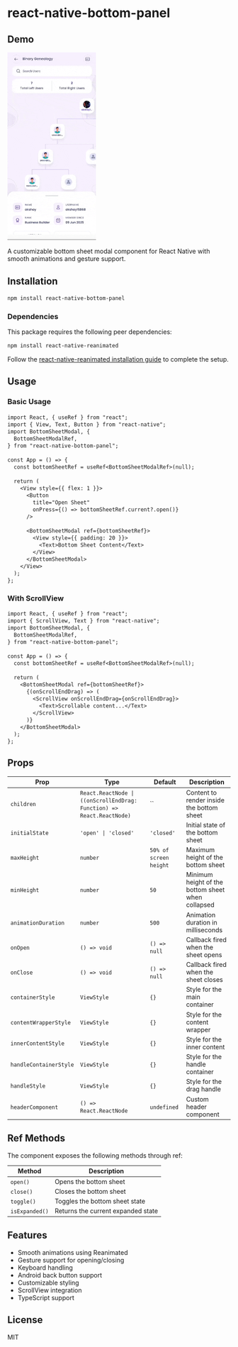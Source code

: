 # react-native-bottom-panel

## Demo

<img src="./docs/demo.gif" alt="Demo" width="200" />

A customizable bottom sheet modal component for React Native with smooth animations and gesture support.

## Installation

```bash
npm install react-native-bottom-panel
```

### Dependencies

This package requires the following peer dependencies:

```bash
npm install react-native-reanimated
```

Follow the [react-native-reanimated installation guide](https://docs.swmansion.com/react-native-reanimated/docs/fundamentals/installation) to complete the setup.

## Usage

### Basic Usage

```tsx
import React, { useRef } from "react";
import { View, Text, Button } from "react-native";
import BottomSheetModal, {
  BottomSheetModalRef,
} from "react-native-bottom-panel";

const App = () => {
  const bottomSheetRef = useRef<BottomSheetModalRef>(null);

  return (
    <View style={{ flex: 1 }}>
      <Button
        title="Open Sheet"
        onPress={() => bottomSheetRef.current?.open()}
      />

      <BottomSheetModal ref={bottomSheetRef}>
        <View style={{ padding: 20 }}>
          <Text>Bottom Sheet Content</Text>
        </View>
      </BottomSheetModal>
    </View>
  );
};
```

### With ScrollView

```tsx
import React, { useRef } from "react";
import { ScrollView, Text } from "react-native";
import BottomSheetModal, {
  BottomSheetModalRef,
} from "react-native-bottom-panel";

const App = () => {
  const bottomSheetRef = useRef<BottomSheetModalRef>(null);

  return (
    <BottomSheetModal ref={bottomSheetRef}>
      {(onScrollEndDrag) => (
        <ScrollView onScrollEndDrag={onScrollEndDrag}>
          <Text>Scrollable content...</Text>
        </ScrollView>
      )}
    </BottomSheetModal>
  );
};
```

## Props

| Prop                   | Type                                                                  | Default                | Description                                       |
| ---------------------- | --------------------------------------------------------------------- | ---------------------- | ------------------------------------------------- |
| `children`             | `React.ReactNode \| ((onScrollEndDrag: Function) => React.ReactNode)` | ``                     | Content to render inside the bottom sheet         |
| `initialState`         | `'open' \| 'closed'`                                                  | `'closed'`             | Initial state of the bottom sheet                 |
| `maxHeight`            | `number`                                                              | `50% of screen height` | Maximum height of the bottom sheet                |
| `minHeight`            | `number`                                                              | `50`                   | Minimum height of the bottom sheet when collapsed |
| `animationDuration`    | `number`                                                              | `500`                  | Animation duration in milliseconds                |
| `onOpen`               | `() => void`                                                          | `() => null`           | Callback fired when the sheet opens               |
| `onClose`              | `() => void`                                                          | `() => null`           | Callback fired when the sheet closes              |
| `containerStyle`       | `ViewStyle`                                                           | `{}`                   | Style for the main container                      |
| `contentWrapperStyle`  | `ViewStyle`                                                           | `{}`                   | Style for the content wrapper                     |
| `innerContentStyle`    | `ViewStyle`                                                           | `{}`                   | Style for the inner content                       |
| `handleContainerStyle` | `ViewStyle`                                                           | `{}`                   | Style for the handle container                    |
| `handleStyle`          | `ViewStyle`                                                           | `{}`                   | Style for the drag handle                         |
| `headerComponent`      | `() => React.ReactNode`                                               | `undefined`            | Custom header component                           |

## Ref Methods

The component exposes the following methods through ref:

| Method         | Description                        |
| -------------- | ---------------------------------- |
| `open()`       | Opens the bottom sheet             |
| `close()`      | Closes the bottom sheet            |
| `toggle()`     | Toggles the bottom sheet state     |
| `isExpanded()` | Returns the current expanded state |

## Features

- Smooth animations using Reanimated
- Gesture support for opening/closing
- Keyboard handling
- Android back button support
- Customizable styling
- ScrollView integration
- TypeScript support

## License

MIT
